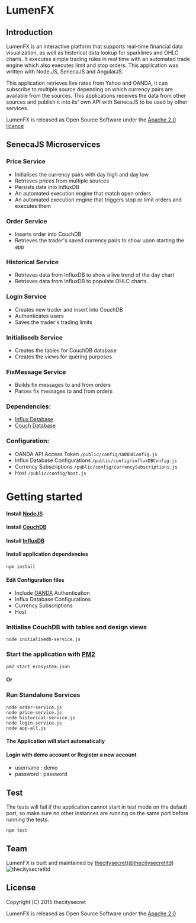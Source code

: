 # LumenFX

## Introduction

LumenFX is an interactive platform that supports real-time financial data visualization, as well as historical data lookup for sparklines and OHLC charts. It executes simple trading rules in real time with an automated trade engine which also executes limit and stop orders. This application was written with Node.JS, SenecaJS and AngularJS.

This application retrieves live rates from Yahoo and OANDA, it can subscribe to multiple source depending on which currency pairs are available from the sources. This applications receives the data from other sources and publish it into its' own API with SenecaJS to be used by other services. 

LumenFX is released as Open Source Software under the [Apache 2.0  licence](http://www.apache.org/licenses/LICENSE-2.0)


## SenecaJS Microservices

### Price Service
* Initialises the currency pairs with day high and day low
* Retrieves prices from multiple sources
* Persists data into InfluxDB
* An automated execution engine that match open orders
* An automated execution engine that triggers stop or limit orders and executes them

### Order Service
* Inserts order into CouchDB
* Retrieves the trader's saved currency pairs to show upon starting the app

### Historical Service
* Retrieves data from InfluxDB to show a live trend of the day chart
* Retrieves data from InfluxDB to populate OHLC charts.

### Login Service
* Creates new trader and insert into CouchDB
* Authenticates users
* Saves the trader's trading limits

### Initialisedb Service
* Creates the tables for CouchDB database
* Creates the views for quering purposes

### FixMessage Service
* Builds fix messages to and from orders
* Parses fix messages to and from orders


### Dependencies:
* [Influx Database](https://influxdb.com/download/index.html#)
* [Couch Database](http://couchdb.apache.org/)

### Configuration:
* OANDA API Access Token `/public/config/OANDAConfig.js` 
* Influx Database Configurations `/public/config/influxDBConfig.js`
* Currency Subscriptions `/public/config/currencySubscriptions.js`
* Host `/public/config/host.js`


# Getting started
#### Install [NodeJS](https://github.com/nodejs/node)
#### Install [CouchDB](http://couchdb.apache.org/)
#### Install [InfluxDB](https://influxdb.com/download/index.html#)
#### Install application dependencies
```
npm install
```

#### Edit Configuration files
* Include [OANDA](https://fxtrade.oanda.com/your_account/fxtrade/register/gate?utm_source=oandaapi&utm_medium=link&utm_campaign=devportaldocs_demo) Authentication 
* Influx Database Configurations
* Currency Subscriptions
* Host 

### Initialise CouchDB with tables and design views
```
node initialisedb-service.js
```

### Start the application with [PM2](https://github.com/Unitech/pm2)
```
pm2 start ecosystem.json
```
#### Or
### Run Standalone Services 
```
node order-service.js
node price-service.js
node historical-service.js
node login-service.js
node app-all.js
```
#### The Application will start automatically

#### Login with demo account or Register a new account 
* username : demo
* password : password

## Test
The tests will fail if the application cannot start in test mode on the default port, so make sure no other instances are running on the same port before running the tests.
```
npm test
```
## Team
LumenFX is built and maintained by [thecitysecret](http://www.thecitysecret.com/)([@thecitysecretltd](https://github.com/thecitysecretltd))
![thecitysecretltd](http://s23.postimg.org/r9800h063/tcs.jpg?raw=true "thecitysecretltd")

## License
Copyright (C) 2015 thecitysecret

LumenFX is released as Open Source Software under the [Apache 2.0](http://www.apache.org/licenses/LICENSE-2.0)

